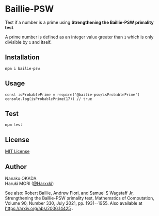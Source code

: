 # Baillie-PSW
Test if a number is a prime using **Strengthening the Baillie-PSW primality test**.

A prime number is defined as an integer value greater than `1` which is only divisible by `1` and itself.

## Installation

```
npm i bailie-psw
```

## Usage

```
const isProbablePrime = require('@bailie-psw/isProbablePrime')
console.log(isProbablePrime(17)) // true
```

## Test

```
npm test
```

## License
[MIT License](https://github.com/Harxxki/bailie-psw/blob/master/LICENSE)

## Author
Nanako OKADA  
Haruki MORI ([@Harxxki](https://github.com/Harxxki))

See also: Robert Baillie, Andrew Fiori, and Samuel S Wagstaff Jr,
Strengthening the Baillie-PSW primality test,
Mathematics of Computation, Volume 90, Number 330,
July 2021, pp. 1931--1955.
Also available at https://arxiv.org/abs/2006.14425 .